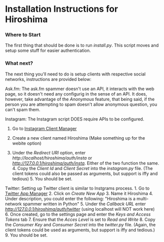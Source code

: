 # Installation Instructions for Hiroshima 

### Where to Start
The first thing that should be done is to run *install.py*. This script moves and setup some stuff for easier authentication.

### What next?
The next thing you'll need to do is setup clients with respective social networks, instructions are provided below:

Ask.fm: The ask.fm spammer doesn't use an API, it interacts with the web page, so it doesn't need any configurig in the sense of an API. It does, however, take advantage of the *Anonymous* feature, that being said, if the person you are attempting to spam doesn't allow anonymous question, you can't spam them.

Instagram: The Instagram script DOES require APIs to be configured. 
1. Go to [Instagram Client Manager](https://instagram.com/developer/clients/manage/)

2. Create a new client named Hiroshima (Make something up for the webite option) 
3. Under the *Redirect URI* option, enter *http://localhost/hiroshima/auth/insta* or *http://127.0.0.1/hiroshima/auth/insta*. Either of the two function the same. 4. Copy the *Client Id* and *Client Secret* into the *instagram.py* file. (The client tokens could also be passed as arguments, but support is iffy and tedious) 5. You should be set. 

Twitter: Setting up Twitter client is similar to Instgrams process. 1. Go to [Twitter App Manager](https://apps.twitter.com/) 2. Click on *Create New App* 3. Name it Hiroshima 4. Under description, you could enter the following: "Hiroshima is a multi-network spammer written in Python" 5. Under the *Callback URL* enter *http://127.0.0.1/hiroshima/auth/twitter* (using localhost will NOT work here) 6. Once created, go to the settings page and enter the *Keys and Access Tokens* tab 7. Ensure that the *Acces Level* is set to *Read and Write* 8. Copy the *Consumer Key* and *Consumer Secret* into the *twitter.py* file. (Again, the client tokens could be used as arguments, but support is iffy and tedious.) 9. You should be set.
